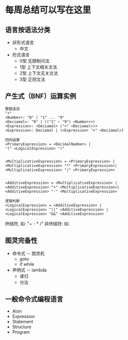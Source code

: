# 每周总结可以写在这里
## 语言按语法分类
  - 非形式语言
	- 中文
  - 形式语言
    - 0型 无限制问法
	- 1型 上下文相关文法
	- 2型 上下文无关文法
	- 3型 正则文法
## 产生式（BNF）运算实例
```
整数连加
"+"
<Number>: "0" | "1" ... "9"
<Deciamal>: "0" | (("1" ~ "9") <Number>+)
<Expression>: <Deciamal> ("+" <Deciamal>)+
<Expression>: Deciamal | (<Expression> "+" <Deciamal>)

四则运算
<PrimaryExpression> = <DecimalNumber> |
"(" <LogicalExpression> ")"


<MultiplicativeExpression> = <PrimaryExpression> |
<MultiplicativeExpression> "*" <PrimaryExpression>|
<MultiplicativeExpression> "/" <PrimaryExpression>


<AdditiveExpression> = <MultiplicativeExpression> |
<AdditiveExpression> "+" <MultiplicativeExpression>|
<AdditiveExpression> "-" <MultiplicativeExpression>

逻辑判断
<LogicalExpression> = <AdditiveExpression> |
<LogicalExpression> "||" <AdditiveExpression> |
<LogicalExpression> "&&" <AdditiveExpression>

```
终结符, 如: "+ - * /"
非终结符: 如:  <MultiplicativeExpression> <AdditiveExpression> <LogicalExpression>

## 图灵完备性
* 命令式 -- 图灵机
  * goto
  * if while
* 声明式 -- lambda
  * 递归
  * 分治
## 一般命令式编程语言
- Aton
- Expression
- Statement
- Structure
- Program